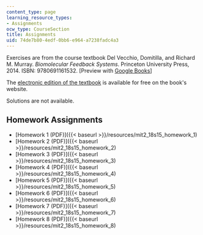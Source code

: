 ```yaml
---
content_type: page
learning_resource_types:
- Assignments
ocw_type: CourseSection
title: Assignments
uid: 74de7b80-4edf-0bb6-e964-a7238fadc4a3
---
```


Exercises are from the course textbook Del Vecchio, Domitilla, and Richard M. Murray. _Biomolecular Feedback Systems_. Princeton University Press, 2014. ISBN: 9780691161532. \[Preview with [Google Books](http://books.google.com/books?id=mA3rAwAAQBAJ&pg=PAfrontcover)\]

The [electronic edition of the textbook](http://www.cds.caltech.edu/~murray/BFSwiki/index.php/Main_Page) is available for free on the book's website.

Solutions are not available.

Homework Assignments
--------------------

*   [Homework 1 (PDF)]({{< baseurl >}}/resources/mit2_18s15_homework_1)
*   [Homework 2 (PDF)]({{< baseurl >}}/resources/mit2_18s15_homework_2)
*   [Homework 3 (PDF)]({{< baseurl >}}/resources/mit2_18s15_homework_3)
*   [Homework 4 (PDF)]({{< baseurl >}}/resources/mit2_18s15_homework_4)
*   [Homework 5 (PDF)]({{< baseurl >}}/resources/mit2_18s15_homework_5)
*   [Homework 6 (PDF)]({{< baseurl >}}/resources/mit2_18s15_homework_6)
*   [Homework 7 (PDF)]({{< baseurl >}}/resources/mit2_18s15_homework_7)
*   [Homework 8 (PDF)]({{< baseurl >}}/resources/mit2_18s15_homework_8)